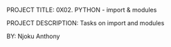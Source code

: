PROJECT TITLE: 0X02. PYTHON - import & modules


PROJECT DESCRIPTION: Tasks on import and modules

BY: Njoku Anthony
